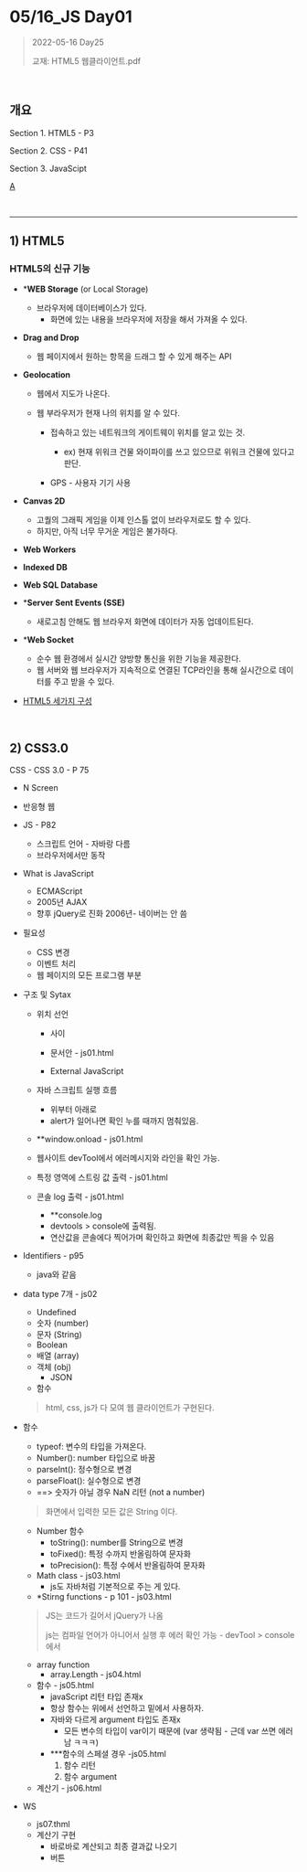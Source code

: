 # 05/16_JS Day01

> 2022-05-16 Day25
>
> 교재: HTML5 웹클라이언트.pdf

<br>

## 개요

Section 1. HTML5 - P3

Section 2. CSS - P41

Section 3. JavaScipt

[A](../Java/README.md/#날짜)

<br>

---

## 1) HTML5

### 	HTML5의 신규 기능

- ***WEB Storage** (or Local Storage)

  - 브라우저에 데이터베이스가 있다.
    - 화면에 있는 내용을 브라우저에 저장을 해서 가져올 수 있다.

- **Drag and Drop**

  - 웹 페이지에서 원하는 항목을 드래그 할 수 있게 해주는 API

- **Geolocation**

  - 웹에서 지도가 나온다.

  - 웹 부라우저가 현재 나의 위치를 알 수 있다.

    - 접속하고 있는 네트워크의 게이트웨이 위치를 알고 있는 것.

      -  ex) 현재 위워크 건물 와이파이를 쓰고 있으므로 위워크 건물에 있다고  판단.
    - GPS - 사용자 기기 사용
  
- **Canvas 2D**
  - 고퀄의 그래픽 게임을 이제 인스톨 없이 브라우저로도 할 수 있다.
  - 하지만, 아직 너무 무거운 게임은 불가하다.
- **Web Workers**
- **Indexed DB**
- **Web SQL Database**
- ***Server Sent Events (SSE)**
  - 새로고침 안해도 웹 브라우저 화면에 데이터가 자동 업데이트된다.
- ***Web Socket**
	- 	순수 웹 환경에서 실시간 양방향 통신을 위한 기능을 제공한다.
	- 	웹 서버와 웹 브라우저가 지속적으로 연결된 TCP라인을 통해 실시간으로 데이터를 주고 받을 수 있다.


- <u>HTML5 세가지 구성</u>

<br>

## 2) CSS3.0
  CSS - CSS 3.0 - P 75

  - N Screen
  - 반응형 웹

- JS - P82

  - 스크립트 언어 - 자바랑 다름
  - 브라우저에서만 동작

- What is JavaScript

  - ECMAScript
  - 2005년 AJAX
  - 향후 jQuery로 진화 2006년- 네이버는 안 씀

- 필요성

  - CSS 변경
  - 이벤트 처리
  - 웹 페이지의 모든 프로그램 부분

- 구조  및 Sytax

  - 위치 선언

    - <head></head> 사이

    - 문서안 - js01.html

    - External JavaScript

  - 자바 스크립트 실행 흐름

    - 위부터 아래로
    - alert가 일어나면 확인 누를 때까지 멈춰있음.

  - **window.onload - js01.html

  - 웹사이트 devTool에서 에러메시지와 라인을 확인 가능.

  - 특정 영역에 스트링 값 출력 - js01.html

  - 콘솔 log 출력 - js01.html

    - **console.log
    - devtools > console에 출력됨.
    - 연산값을 콘솔에다 찍어가며 확인하고 화면에 최종값만 찍을 수 있음

- Identifiers - p95

  - java와 같음

- data type 7개 - js02

  - Undefined
  - 숫자 (number)
  - 문자 (String)
  - Boolean
  - 배열 (array)
  - 객체 (obj)
    - JSON
  - 함수

  > html, css, js가 다 모여 웹 클라이언트가 구현된다.

- 함수

  - typeof: 변수의 타입을 가져온다.
  - Number(): number 타입으로 바꿈
  - parseInt(): 정수형으로 변경
  - parseFloat(): 실수형으로 변경
  - ==> 숫자가 아닐 경우 NaN 리턴 (not a number)

  > 화면에서 입력한 모든 값은 String 이다.

  - Number 함수
    - toString(): number를 String으로 변경
    - toFixed(): 특정 수까지 반올림하여 문자화
    - toPrecision(): 특정 수에서 반올림하여 문자화
  - Math class - js03.html
    - js도 자바처럼 기본적으로 주는 게 있다.
  - *Stirng functions - p 101 - js03.html

  > JS는 코드가 길어서 jQuery가 나옴
  >
  > js는 컴파일 언어가 아니어서 실행 후 에러 확인 가능 - devTool > console에서

  - array function
    - array.Length - js04.html
  - 함수 - js05.html
    - javaScript 리턴 타입 존재x
    - 항상 함수는 위에서 선언하고 밑에서 사용하자.
    - 자바와 다르게 argument 타입도 존재x
      - 모든 변수의 타입이 var이기 때문에 (var 생략됨 - 근데 var 쓰면 에러남 ㅋㅋㅋ)
    - ***함수의  스페셜 경우 -js05.html
      1. 함수 리턴
      2. 함수 argument
  - 계산기 - js06.html



- WS
  - js07.thml
  - 계산기 구현
    - 바로바로 계산되고 최종 결과값 나오기
    - 버튼